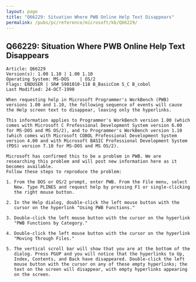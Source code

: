 ```yaml
---
layout: page
title: "Q66229: Situation Where PWB Online Help Text Disappears"
permalink: /pubs/pc/reference/microsoft/kb/Q66229/
---
```


## Q66229: Situation Where PWB Online Help Text Disappears

	Article: Q66229
	Version(s): 1.00 1.10 | 1.00 1.10
	Operating System: MS-DOS    | OS/2
	Flags: ENDUSER | SR# S901010-118 B_BasicCom S_C B_cobol
	Last Modified: 24-OCT-1990
	
	When requesting help in Microsoft Programmer's WorkBench (PWB)
	versions 1.00 and 1.10, the following sequence of events will cause
	the Help screen text to disappear, leaving only the hyperlinks.
	
	This information applies to Programmer's WorkBench version 1.00 (which
	comes with Microsoft C Professional Development System version 6.00
	for MS-DOS and MS OS/2), and to Programmer's WorkBench version 1.10
	(which comes with Microsoft COBOL Professional Development System
	version 4.00 and with Microsoft BASIC Professional Development System
	(PDS) version 7.10 for MS-DOS and MS OS/2).
	
	Microsoft has confirmed this to be a problem in PWB. We are
	researching this problem and will post new information here as it
	becomes available.
	Follow these steps to reproduce the problem:
	
	1. From the DOS or OS/2 prompt, enter PWB. From the File menu, select
	   New. Type PLINES and request help by pressing F1 or single-clicking
	   the right mouse button.
	
	2. In the Help dialog, double-click the left mouse button with the
	   cursor on the hyperlink "Using PWB Functions."
	
	3. Double-click the left mouse button with the cursor on the hyperlink
	   "PWB Functions by Category."
	
	4. Double-click the left mouse button with the cursor on the hyperlink
	   "Moving Through Files."
	
	5. The vertical scroll bar will show that you are at the bottom of the
	   dialog. Press PGUP and you will notice that the hyperlinks to Up,
	   Index, Contents, and Back have disappeared. Double-click the left
	   mouse button with the cursor on any of these empty hyperlinks; the
	   text on the screen will disappear, with empty hyperlinks appearing
	   on the screen.
